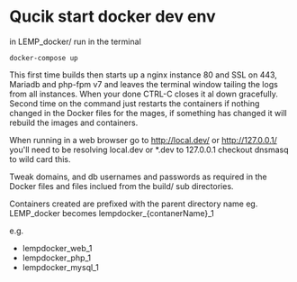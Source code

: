 # Qucik start docker dev env

in LEMP_docker/ run in the terminal

    docker-compose up

This first time builds then starts up a nginx instance 80 and SSL on 443, Mariadb and php-fpm v7 and leaves the terminal window tailing the logs from all instances. When your done CTRL-C closes it al down gracefully. Second time on the command just restarts the containers if nothing changed in the Docker files for the mages, if something has changed it will rebuild the images and containers.

When running in a web browser go to http://local.dev/ or http://127.0.0.1/ you'll need to be resolving local.dev or *.dev to 127.0.0.1 checkout dnsmasq to wild card this.

Tweak domains, and db usernames and passwords as required in the Docker files and files inclued from the build/ sub directories.

Containers created are prefixed with the parent directory name eg. LEMP_docker becomes lempdocker_{contanerName}_1

e.g.

- lempdocker_web_1
- lempdocker_php_1
- lempdocker_mysql_1
